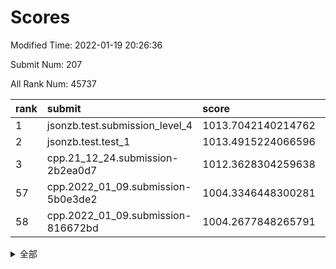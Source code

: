 # Scores

Modified Time: 2022-01-19 20:26:36

Submit Num: 207

All Rank Num: 45737

| rank |               submit               |       score        |       sigma        | pk_num |
| :--- | :--------------------------------- | :----------------- | :----------------- | :----- |
| 1    | jsonzb.test.submission_level_4     | 1013.7042140214762 | 0.7923200434717618 | 885    |
| 2    | jsonzb.test.test_1                 | 1013.4915224066596 | 0.7923529944778455 | 677    |
| 3    | cpp.21_12_24.submission-2b2ea0d7   | 1012.3628304259638 | 0.7648552495085529 | 887    |
| 57   | cpp.2022_01_09.submission-5b0e3de2 | 1004.3346448300281 | 0.7114277821701427 | 882    |
| 58   | cpp.2022_01_09.submission-816672bd | 1004.2677848265791 | 0.7190927827920857 | 884    |


<details>
<summary>全部</summary>

| rank |                 submit                 |       score        |       sigma        | pk_num |
| :--- | :------------------------------------- | :----------------- | :----------------- | :----- |
| 1    | jsonzb.test.submission_level_4         | 1013.7042140214762 | 0.7923200434717618 | 885    |
| 2    | jsonzb.test.test_1                     | 1013.4915224066596 | 0.7923529944778455 | 677    |
| 3    | cpp.21_12_24.submission-2b2ea0d7       | 1012.3628304259638 | 0.7648552495085529 | 887    |
| 4    | gobigger.level_3.submission_level_3_36 | 1011.9115045299598 | 0.7755585752661438 | 884    |
| 5    | gobigger.level_3.submission_level_3_33 | 1011.1687971933308 | 0.7473507687409878 | 894    |
| 6    | gobigger.level_3.submission_level_3_42 | 1011.0918032901124 | 0.7512860362783083 | 885    |
| 7    | gobigger.level_3.submission_level_3_31 | 1010.8300707403768 | 0.7511583463392525 | 886    |
| 8    | gobigger.level_3.submission_level_3_37 | 1010.7632006600359 | 0.7549108295063711 | 885    |
| 9    | gobigger.level_3.submission_level_3_32 | 1010.6958842209797 | 0.7418648167583074 | 884    |
| 10   | gobigger.level_3.submission_level_3_11 | 1010.6698737630718 | 0.7339821975656768 | 884    |
| 11   | gobigger.level_3.submission_level_3_8  | 1010.6611858434038 | 0.7426563014813914 | 884    |
| 12   | gobigger.level_3.submission_level_3_28 | 1010.6450615113604 | 0.7586519284138994 | 885    |
| 13   | gobigger.level_3.submission_level_3_43 | 1010.5925056134868 | 0.7592600024917995 | 879    |
| 14   | gobigger.level_3.submission_level_3_16 | 1010.5514264879445 | 0.7541530213042614 | 884    |
| 15   | gobigger.level_3.submission_level_3_21 | 1010.5316260008783 | 0.7660931645487323 | 881    |
| 16   | gobigger.level_3.submission_level_3_4  | 1010.2503512790208 | 0.7534828680494943 | 885    |
| 17   | gobigger.level_3.submission_level_3_45 | 1010.204354286298  | 0.7515316427197388 | 884    |
| 18   | gobigger.level_3.submission_level_3_12 | 1010.1629451704042 | 0.7525401343567006 | 882    |
| 19   | gobigger.level_3.submission_level_3_41 | 1010.1312861980647 | 0.7491449403683359 | 889    |
| 20   | gobigger.level_3.submission_level_3_44 | 1010.0887709853943 | 0.7511864163089209 | 884    |
| 21   | gobigger.level_3.submission_level_3_48 | 1010.0564306953346 | 0.7590187750095647 | 885    |
| 22   | gobigger.level_3.submission_level_3_0  | 1010.0416119331643 | 0.7483851226873739 | 885    |
| 23   | gobigger.level_3.submission_level_3_15 | 1010.0297705513486 | 0.7379561219197556 | 889    |
| 24   | gobigger.level_3.submission_level_3_18 | 1010.0236309776067 | 0.7415364414902468 | 882    |
| 25   | gobigger.level_3.submission_level_3_47 | 1010.0068400705343 | 0.7399494218463779 | 889    |
| 26   | gobigger.level_3.submission_level_3_26 | 1009.9615782658792 | 0.7551189779702216 | 882    |
| 27   | gobigger.level_3.submission_level_3_35 | 1009.8956008413996 | 0.7280769239534313 | 884    |
| 28   | gobigger.level_3.submission_level_3_10 | 1009.8728011035886 | 0.737719320686813  | 884    |
| 29   | gobigger.level_3.submission_level_3_6  | 1009.7227166995372 | 0.7586927826781912 | 883    |
| 30   | gobigger.level_3.submission_level_3_13 | 1009.7061397739659 | 0.756072794766247  | 886    |
| 31   | gobigger.level_3.submission_level_3_38 | 1009.7037429461022 | 0.7463738548777022 | 880    |
| 32   | gobigger.level_3.submission_level_3_24 | 1009.5883913158535 | 0.746054912340793  | 884    |
| 33   | gobigger.level_3.submission_level_3_27 | 1009.5852752508753 | 0.7628195644247385 | 884    |
| 34   | gobigger.level_3.submission_level_3_20 | 1009.5648865175201 | 0.7418332935237224 | 884    |
| 35   | gobigger.level_3.submission_level_3_2  | 1009.4463815289306 | 0.736978839520998  | 885    |
| 36   | gobigger.level_3.submission_level_3_25 | 1009.4434216256615 | 0.7351945057263174 | 885    |
| 37   | gobigger.level_3.submission_level_3_29 | 1009.4368775832456 | 0.7447740598645994 | 887    |
| 38   | gobigger.level_3.submission_level_3_49 | 1009.3949685208198 | 0.7402933754274741 | 888    |
| 39   | gobigger.level_3.submission_level_3_5  | 1009.3713495100772 | 0.7550991374935636 | 887    |
| 40   | gobigger.level_3.submission_level_3_39 | 1009.3148051629532 | 0.7350512163808224 | 889    |
| 41   | gobigger.level_3.submission_level_3_23 | 1009.2283829790435 | 0.7292643383538133 | 884    |
| 42   | gobigger.level_3.submission_level_3_40 | 1009.2057646776657 | 0.7335699249542491 | 880    |
| 43   | gobigger.level_3.submission_level_3_9  | 1009.1345443298331 | 0.7497166675728747 | 885    |
| 44   | gobigger.level_3.submission_level_3_19 | 1009.1214357888382 | 0.7298309595975552 | 876    |
| 45   | gobigger.level_3.submission_level_3_1  | 1009.036657259318  | 0.7367015457042809 | 886    |
| 46   | gobigger.level_3.submission_level_3_46 | 1008.9692668730223 | 0.7465481108528598 | 884    |
| 47   | gobigger.level_3.submission_level_3_14 | 1008.9185546868127 | 0.7435688135397125 | 888    |
| 48   | gobigger.level_3.submission_level_3_34 | 1008.9163994856481 | 0.7360112085790544 | 881    |
| 49   | gobigger.level_3.submission_level_3_3  | 1008.7862711772967 | 0.7562747238123525 | 887    |
| 50   | gobigger.level_3.submission_level_3_7  | 1008.6900707077302 | 0.741651855352984  | 877    |
| 51   | gobigger.level_3.submission_level_3_17 | 1008.2167633414099 | 0.726571313850705  | 886    |
| 52   | gobigger.level_3.submission_level_3_22 | 1008.105390867002  | 0.7437865776906861 | 889    |
| 53   | gobigger.level_3.submission_level_3_30 | 1007.9608269933659 | 0.7304988751583504 | 883    |
| 54   | gobigger.level_1.submission_level_1_22 | 1004.6610705387491 | 0.7253434668808415 | 886    |
| 55   | gobigger.level_1.submission_level_1_33 | 1004.5208298420828 | 0.7288269397456338 | 886    |
| 56   | gobigger.level_1.submission_level_1_42 | 1004.3507905636262 | 0.7218416933217201 | 892    |
| 57   | cpp.2022_01_09.submission-5b0e3de2     | 1004.3346448300281 | 0.7114277821701427 | 882    |
| 58   | cpp.2022_01_09.submission-816672bd     | 1004.2677848265791 | 0.7190927827920857 | 884    |
| 59   | gobigger.level_1.submission_level_1_17 | 1004.2011016851491 | 0.7250815875661313 | 888    |
| 60   | gobigger.level_1.submission_level_1_6  | 1004.1613240922547 | 0.7266150346472859 | 890    |
| 61   | gobigger.level_1.submission_level_1_0  | 1004.132252671448  | 0.7338025515410647 | 883    |
| 62   | gobigger.level_1.submission_level_1_31 | 1004.0613496285295 | 0.7117855717737989 | 885    |
| 63   | gobigger.level_1.submission_level_1_39 | 1003.8781872210906 | 0.7165221072378797 | 890    |
| 64   | gobigger.level_1.submission_level_1_18 | 1003.7060407452758 | 0.7277771202588437 | 883    |
| 65   | gobigger.level_1.submission_level_1_13 | 1003.6118917310098 | 0.7136866911866755 | 885    |
| 66   | gobigger.level_1.submission_level_1_27 | 1003.5723653079899 | 0.7269526713756437 | 884    |
| 67   | gobigger.level_1.submission_level_1_30 | 1003.5106666271417 | 0.7053229291997183 | 887    |
| 68   | gobigger.level_1.submission_level_1_19 | 1003.5025539560115 | 0.7101836504872442 | 887    |
| 69   | gobigger.level_1.submission_level_1_38 | 1003.4982197570455 | 0.7266712513191005 | 883    |
| 70   | gobigger.level_1.submission_level_1_24 | 1003.4346427619637 | 0.7260086694767771 | 882    |
| 71   | gobigger.level_1.submission_level_1_40 | 1003.4061091349179 | 0.716753108466392  | 885    |
| 72   | gobigger.level_1.submission_level_1_16 | 1003.3251778702266 | 0.7174500021080684 | 885    |
| 73   | gobigger.level_1.submission_level_1_23 | 1003.2645443947662 | 0.7219372064310695 | 885    |
| 74   | gobigger.level_1.submission_level_1_28 | 1003.2395871006581 | 0.7196204709873626 | 885    |
| 75   | gobigger.level_1.submission_level_1_10 | 1003.230295100913  | 0.7220324855638331 | 879    |
| 76   | gobigger.level_1.submission_level_1_8  | 1003.2293897031764 | 0.7265318810705498 | 879    |
| 77   | gobigger.level_1.submission_level_1_36 | 1003.1710675795663 | 0.7117475955965291 | 882    |
| 78   | gobigger.level_1.submission_level_1_35 | 1003.1499568682104 | 0.7181977860979418 | 891    |
| 79   | gobigger.level_1.submission_level_1_14 | 1003.1184366771478 | 0.7002665247609215 | 883    |
| 80   | gobigger.level_1.submission_level_1_26 | 1003.0987469393177 | 0.7132548831461337 | 881    |
| 81   | gobigger.level_1.submission_level_1_37 | 1003.0075995673549 | 0.7280153799861994 | 881    |
| 82   | gobigger.level_1.submission_level_1_9  | 1002.9975542339212 | 0.7232060535596984 | 884    |
| 83   | gobigger.level_1.submission_level_1_5  | 1002.9859715674179 | 0.7110235918976329 | 882    |
| 84   | gobigger.level_1.submission_level_1_25 | 1002.9852404424622 | 0.714376374733259  | 884    |
| 85   | gobigger.level_1.submission_level_1_32 | 1002.9247329390975 | 0.7066481711805818 | 882    |
| 86   | gobigger.level_1.submission_level_1_45 | 1002.8938514080502 | 0.7230346204672844 | 887    |
| 87   | gobigger.level_1.submission_level_1_11 | 1002.8784908838069 | 0.7186163045019565 | 882    |
| 88   | gobigger.level_1.submission_level_1_2  | 1002.848156135699  | 0.7169196733260078 | 886    |
| 89   | gobigger.level_1.submission_level_1_34 | 1002.8395425795195 | 0.7176957833980798 | 888    |
| 90   | gobigger.level_1.submission_level_1_29 | 1002.7310518048268 | 0.7160694268496028 | 882    |
| 91   | gobigger.level_1.submission_level_1_7  | 1002.646867822764  | 0.7069465163523504 | 890    |
| 92   | gobigger.level_1.submission_level_1_49 | 1002.6328404588588 | 0.7185230674779356 | 886    |
| 93   | gobigger.level_1.submission_level_1_41 | 1002.6191310614373 | 0.7159986717776717 | 886    |
| 94   | gobigger.level_1.submission_level_1_48 | 1002.5349773735012 | 0.7080256472494234 | 888    |
| 95   | gobigger.level_1.submission_level_1_43 | 1002.5333417232171 | 0.7202375110360316 | 884    |
| 96   | gobigger.level_1.submission_level_1_1  | 1002.5098693021689 | 0.7045507940204975 | 886    |
| 97   | gobigger.level_1.submission_level_1_20 | 1002.5069979887533 | 0.7201977162482319 | 887    |
| 98   | gobigger.level_1.submission_level_1_12 | 1002.5002674226184 | 0.7130795513760659 | 888    |
| 99   | gobigger.level_1.submission_level_1_4  | 1002.347748176396  | 0.7073677416231069 | 884    |
| 100  | gobigger.level_1.submission_level_1_44 | 1002.2495663298671 | 0.7278877758888982 | 886    |
| 101  | gobigger.level_1.submission_level_1_3  | 1002.1867539686    | 0.7160649996041418 | 886    |
| 102  | gobigger.level_1.submission_level_1_15 | 1001.9926246478703 | 0.7182022066387376 | 884    |
| 103  | gobigger.level_1.submission_level_1_21 | 1001.7491812716208 | 0.7075519954121333 | 886    |
| 104  | gobigger.level_1.submission_level_1_46 | 1001.6618761879747 | 0.7248415789845201 | 883    |
| 105  | gobigger.level_1.submission_level_1_47 | 1001.4731316377837 | 0.7083878154196238 | 884    |
| 106  | gobigger.random.submission_random_40   | 997.5104125010608  | 0.7157739839424464 | 882    |
| 107  | gobigger.random.submission_random_6    | 997.131223400153   | 0.717489634699946  | 885    |
| 108  | gobigger.random.submission_random_3    | 997.0935309247986  | 0.7274249340699497 | 882    |
| 109  | gobigger.random.submission_random_4    | 996.7810751256493  | 0.7223445514980571 | 887    |
| 110  | gobigger.random.submission_random_23   | 996.6542649264268  | 0.7247344403767668 | 885    |
| 111  | gobigger.random.submission_random_35   | 996.6483503731307  | 0.7358584405585532 | 887    |
| 112  | gobigger.random.submission_random_47   | 996.5630654461396  | 0.7158044284830045 | 887    |
| 113  | gobigger.random.submission_random_16   | 996.5451944922708  | 0.7313745505729835 | 884    |
| 114  | gobigger.random.submission_random_45   | 996.5435844352417  | 0.7260303223052337 | 884    |
| 115  | gobigger.random.submission_random_42   | 996.3873927570805  | 0.7161355472276543 | 887    |
| 116  | gobigger.random.submission_random_28   | 996.3573421214872  | 0.6989077863957205 | 879    |
| 117  | gobigger.random.submission_random_37   | 996.3094813602803  | 0.7085671904892284 | 886    |
| 118  | gobigger.random.submission_random_29   | 996.2895227286314  | 0.7271554629882971 | 883    |
| 119  | gobigger.random.submission_random_22   | 996.2854003715997  | 0.716832144304769  | 889    |
| 120  | gobigger.random.submission_random_46   | 996.2237702721462  | 0.7280994917709755 | 883    |
| 121  | gobigger.random.submission_random_18   | 996.1879853725466  | 0.7136630765976735 | 883    |
| 122  | gobigger.random.submission_random_1    | 996.175993545835   | 0.7196184092025674 | 893    |
| 123  | gobigger.random.submission_random_9    | 996.1684623232838  | 0.7205618776385141 | 881    |
| 124  | gobigger.random.submission_random_20   | 996.160968147323   | 0.7259744926662134 | 881    |
| 125  | gobigger.random.submission_random_25   | 996.1602932870828  | 0.7160319294621196 | 890    |
| 126  | gobigger.random.submission_random_21   | 996.1444474661707  | 0.7123461466415874 | 886    |
| 127  | gobigger.random.submission_random_34   | 996.0997040518434  | 0.7163581874275997 | 881    |
| 128  | gobigger.random.submission_random_33   | 996.0398192128458  | 0.7293908348538922 | 889    |
| 129  | gobigger.random.submission_random_41   | 995.9598770613899  | 0.7140716961901712 | 887    |
| 130  | gobigger.random.submission_random_7    | 995.9341820921223  | 0.7168272690786684 | 886    |
| 131  | gobigger.random.submission_random_13   | 995.9223441478076  | 0.7265357744565303 | 888    |
| 132  | gobigger.random.submission_random_38   | 995.9032215428444  | 0.7243365682779779 | 888    |
| 133  | gobigger.random.submission_random_11   | 995.8879409358009  | 0.7371314687010252 | 889    |
| 134  | gobigger.random.submission_random_39   | 995.8459550770317  | 0.7183594793945507 | 887    |
| 135  | gobigger.random.submission_random_43   | 995.8322060648015  | 0.7343896594999638 | 887    |
| 136  | gobigger.random.submission_random_19   | 995.759887271018   | 0.7072616188524529 | 886    |
| 137  | gobigger.random.submission_random_10   | 995.7215977581602  | 0.7442054582017006 | 885    |
| 138  | gobigger.random.submission_random_15   | 995.6574690154096  | 0.7258711275059536 | 881    |
| 139  | gobigger.random.submission_random_36   | 995.5697368306664  | 0.7335792624560636 | 883    |
| 140  | gobigger.random.submission_random_0    | 995.558171834193   | 0.7291392309621579 | 884    |
| 141  | gobigger.random.submission_random_5    | 995.5462578217815  | 0.7368140922132421 | 886    |
| 142  | gobigger.random.submission_random_14   | 995.4505919881191  | 0.7220802615359364 | 884    |
| 143  | gobigger.random.submission_random_30   | 995.40868657902    | 0.7189758605817428 | 881    |
| 144  | gobigger.random.submission_random_48   | 995.3589564554559  | 0.7245746042278199 | 885    |
| 145  | gobigger.random.submission_random_2    | 995.2897527268542  | 0.7124285976787964 | 884    |
| 146  | gobigger.random.submission_random_44   | 995.2880677070923  | 0.7353709755704773 | 882    |
| 147  | gobigger.random.submission_random_31   | 995.2245706078899  | 0.724488549901603  | 883    |
| 148  | gobigger.random.submission_random_17   | 995.2162817838562  | 0.7162464367065395 | 888    |
| 149  | gobigger.random.submission_random_24   | 995.1436143954802  | 0.7163650193561295 | 881    |
| 150  | gobigger.random.submission_random_49   | 995.0954103881916  | 0.716091789858898  | 887    |
| 151  | gobigger.random.submission_random_12   | 995.0441751231127  | 0.7361997340334333 | 886    |
| 152  | gobigger.random.submission_random_32   | 995.0233022770417  | 0.7030205943148359 | 883    |
| 153  | gobigger.random.submission_random_27   | 994.8712506650849  | 0.717535097245509  | 890    |
| 154  | gobigger.random.submission_random_26   | 994.8500254449509  | 0.7246387049762605 | 884    |
| 155  | gobigger.random.submission_random_8    | 994.8168456003999  | 0.7233753827322985 | 881    |
| 156  | gobigger.level_2.submission_level_2_32 | 994.3925508675854  | 0.7371084770752915 | 885    |
| 157  | gobigger.level_2.submission_level_2_3  | 993.9484317449528  | 0.7396717288128528 | 881    |
| 158  | gobigger.level_2.submission_level_2_22 | 993.7310493044298  | 0.7529577768954469 | 889    |
| 159  | gobigger.level_2.submission_level_2_5  | 993.7121586922945  | 0.7430519037997577 | 889    |
| 160  | gobigger.level_2.submission_level_2_33 | 993.631280625048   | 0.7409425769542797 | 886    |
| 161  | gobigger.level_2.submission_level_2_45 | 993.6161188904132  | 0.7443237338990266 | 882    |
| 162  | gobigger.level_2.submission_level_2_35 | 993.5317566008712  | 0.7399961172148524 | 883    |
| 163  | gobigger.level_2.submission_level_2_1  | 993.5063350512661  | 0.7436866275731946 | 885    |
| 164  | gobigger.level_2.submission_level_2_24 | 993.2806375022785  | 0.7361296567002138 | 888    |
| 165  | gobigger.level_2.submission_level_2_8  | 993.1114166437079  | 0.7437807238343943 | 882    |
| 166  | gobigger.level_2.submission_level_2_2  | 993.0461250828184  | 0.7457910967707707 | 886    |
| 167  | gobigger.level_2.submission_level_2_4  | 993.0431302938543  | 0.7351758415449524 | 885    |
| 168  | gobigger.level_2.submission_level_2_43 | 992.9796359343676  | 0.7409504756985104 | 884    |
| 169  | gobigger.level_2.submission_level_2_25 | 992.9101726127491  | 0.747894775074652  | 884    |
| 170  | gobigger.level_2.submission_level_2_28 | 992.8258300429529  | 0.7442402351596025 | 887    |
| 171  | gobigger.level_2.submission_level_2_18 | 992.8103025365564  | 0.7582443887945666 | 888    |
| 172  | gobigger.level_2.submission_level_2_42 | 992.7964722778256  | 0.752664009646867  | 890    |
| 173  | gobigger.level_2.submission_level_2_41 | 992.6772171870266  | 0.7453866813442216 | 889    |
| 174  | gobigger.level_2.submission_level_2_11 | 992.6657421618178  | 0.7615918638878865 | 883    |
| 175  | gobigger.level_2.submission_level_2_0  | 992.6361624090582  | 0.7475235621499005 | 889    |
| 176  | gobigger.level_2.submission_level_2_40 | 992.5115021625146  | 0.7343685939816673 | 887    |
| 177  | gobigger.level_2.submission_level_2_31 | 992.4805696552688  | 0.7536728609831705 | 889    |
| 178  | gobigger.level_2.submission_level_2_13 | 992.4734022811169  | 0.7803340571932598 | 882    |
| 179  | gobigger.level_2.submission_level_2_14 | 992.3937202574924  | 0.7556071311409751 | 885    |
| 180  | gobigger.level_2.submission_level_2_23 | 992.3791961872513  | 0.7514714774410133 | 883    |
| 181  | gobigger.level_2.submission_level_2_47 | 992.3506622435212  | 0.7447232386988407 | 888    |
| 182  | gobigger.level_2.submission_level_2_37 | 992.1710188620824  | 0.7640575012490716 | 888    |
| 183  | gobigger.level_2.submission_level_2_7  | 992.162026672127   | 0.7671954706969063 | 878    |
| 184  | gobigger.level_2.submission_level_2_26 | 992.1567462351082  | 0.7619142200348323 | 877    |
| 185  | gobigger.level_2.submission_level_2_44 | 992.1498787205475  | 0.7632696682786916 | 887    |
| 186  | gobigger.level_2.submission_level_2_21 | 992.0733801620298  | 0.7486046344233211 | 887    |
| 187  | gobigger.level_2.submission_level_2_46 | 992.065826309706   | 0.7485703834249359 | 883    |
| 188  | gobigger.level_2.submission_level_2_9  | 991.9938821009703  | 0.7499909498672758 | 885    |
| 189  | gobigger.level_2.submission_level_2_12 | 991.9668134333593  | 0.7572831149050238 | 883    |
| 190  | gobigger.level_2.submission_level_2_20 | 991.905926956406   | 0.7566948464011882 | 882    |
| 191  | gobigger.level_2.submission_level_2_15 | 991.8479404421183  | 0.7666572178042258 | 887    |
| 192  | gobigger.level_2.submission_level_2_17 | 991.831650228177   | 0.7457994221872204 | 888    |
| 193  | gobigger.level_2.submission_level_2_10 | 991.6294745289549  | 0.7525398339342441 | 882    |
| 194  | gobigger.level_2.submission_level_2_34 | 991.584788091643   | 0.7489985181118332 | 882    |
| 195  | gobigger.level_2.submission_level_2_48 | 991.2013625899623  | 0.7769713316970733 | 891    |
| 196  | gobigger.level_2.submission_level_2_6  | 991.1612445083366  | 0.7606899226323282 | 885    |
| 197  | gobigger.level_2.submission_level_2_49 | 991.0546301289667  | 0.7616318869831992 | 878    |
| 198  | gobigger.level_2.submission_level_2_30 | 991.0257609181008  | 0.7551136291926952 | 876    |
| 199  | gobigger.level_2.submission_level_2_36 | 991.0191706241027  | 0.7607821428941219 | 888    |
| 200  | gobigger.level_2.submission_level_2_29 | 990.9306482076033  | 0.7651274286296973 | 886    |
| 201  | gobigger.level_2.submission_level_2_27 | 990.8704973130463  | 0.7660172319664404 | 885    |
| 202  | gobigger.level_2.submission_level_2_38 | 990.8682544142448  | 0.7908710685429873 | 877    |
| 203  | gobigger.level_2.submission_level_2_39 | 990.4522368241536  | 0.7647008709793169 | 888    |
| 204  | gobigger.level_2.submission_level_2_16 | 990.3575047173475  | 0.7725769916111218 | 886    |
| 205  | gobigger.level_2.submission_level_2_19 | 988.7691804102199  | 0.8253993798362254 | 879    |
| 206  | gobigger.none.submission_none_0        | 975.9897193599243  | 1.5022392714329484 | 885    |
| 207  | gobigger.none.submission_none_1        | 975.3774918933536  | 1.4617729046223191 | 885    |

</details>